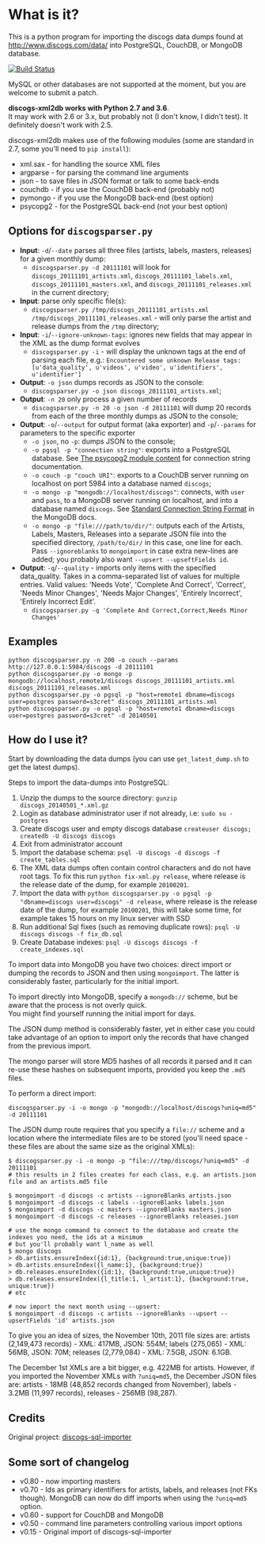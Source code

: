 # What is it?

This is a python program for importing the discogs data dumps found at
<http://www.discogs.com/data/> into PostgreSQL, CouchDB, or MongoDB database.

[![Build Status](https://travis-ci.org/philipmat/discogs-xml2db.svg?branch=master)](https://travis-ci.org/philipmat/discogs-xml2db)

MySQL or other databases are not supported at the moment, but you are welcome
to submit a patch.

**discogs-xml2db works with Python 2.7 and 3.6**.  
It may work with 2.6 or 3.x, but probably not (I don't know, I didn't test).
It definitely doesn't work with 2.5.

discogs-xml2db makes use of the following modules
(some are standard in 2.7, some you'll need to `pip install`):

* xml.sax - for handling the source XML files
* argparse - for parsing the command line arguments
* json - to save files in JSON format or talk to some back-ends
* couchdb - if you use the CouchDB back-end (probably not)
* pymongo - if you use the MongoDB back-end (best option)
* psycopg2 - for the PostgreSQL back-end (not your best option)

## Options for `discogsparser.py`

* **Input**: `-d`/`--date` parses all three files
  (artists, labels, masters, releases) for a given monthly dump:
  * `discogsparser.py -d 20111101` will look for `discogs_20111101_artists.xml`,
    `discogs_20111101_labels.xml`, `discogs_20111101_masters.xml`,
    and `discogs_20111101_releases.xml` in the current directory;
* **Input**: parse only specific file(s):
  * `discogsparser.py /tmp/discogs_20111101_artists.xml /tmp/discogs_20111101_releases.xml` - will
    only parse the artist and release dumps from the `/tmp` directory;
* **Input**: `-i`/`--ignore-unknown-tags`: ignores new fields that may appear in the XML
  as the dump format evolves  
  * `discogsparser.py -i` - will display the unknown tags at the end of parsing each file, e.g.:
    `Encountered some unknown Release tags: [u'data_quality', u'videos', u'video', u'identifiers', u'identifier']`
* **Output**: `-o json` dumps records as JSON to the console:
  * `discogsparser.py -o json discogs_20111101_artists.xml`;
* **Output**: `-n 20` only process a given number of records
  * `discogsparser.py -n 20 -o json -d 20111101` will dump 20 records from each
    of the three monthly dumps as JSON to the console;  
* **Output**: `-o`/`--output` for output format (aka exporter) and `-p`/`--params` for parameters to the specific exporter
  * `-o json`, no `-p`: dumps JSON to the console;
  * `-o pgsql -p "connection string"`: exports into a PostgreSQL database.
    See [The psycopg2 module content](http://initd.org/psycopg/docs/module.html) for connection string documentation.
  * `-o couch -p "couch URI"`: exports to a CouchDB server running on localhost
    on port 5984 into a database named `discogs`;
  * `-o mongo -p "mongodb://localhost/discogs"`: connects, with `user` and `pass`,
    to a MongoDB server running on localhost, and into a database named `discogs`.
    See [Standard Connection String Format](http://www.mongodb.org/display/DOCS/Connections) in the MongoDB docs.
  * `-o mongo -p "file:///path/to/dir/"`: outputs each of the Artists, Labels, Masters, Releases
    into a separate JSON file into the specified directory, `/path/to/dir/` in this case,
    one line for each.
    Pass `--ignoreblanks` to `mongoimport` in case extra new-lines are added;
    you probably also want `--upsert --upseftFields id`.
* **Output**: `-q`/`--quality` - imports only items with the specified data_quality.
  Takes in a comma-separated list of values for multiple entries.
  Valid values: 'Needs Vote', 'Complete And Correct', 'Correct', 'Needs Minor Changes',
  'Needs Major Changes', 'Entirely Incorrect', 'Entirely Incorrect Edit'.
  * `discogsparser.py -q 'Complete And Correct,Correct,Needs Minor Changes'`

## Examples

    python discogsparser.py -n 200 -o couch --params http://127.0.0.1:5984/discogs -d 20111101
    python discogsparser.py -o mongo -p mongodb://localhost,remote1/discogs discogs_20111101_artists.xml discogs_20111101_releases.xml
    python discogsparser.py -o pgsql -p "host=remote1 dbname=discogs user=postgres password=s3cret" discogs_20111101_artists.xml
    python discogsparser.py -o pgsql -p "host=remote1 dbname=discogs user=postgres password=s3cret" -d 20140501

## How do I use it?

Start by downloading the data dumps (you can use `get_latest_dump.sh` to get the latest dumps).

Steps to import the data-dumps into PostgreSQL:

1. Unzip the dumps to the source directory: `gunzip discogs_20140501_*.xml.gz`
2. Login as database administrator user if not already, i.e: `sudo su - postgres`
3. Create discogs user and empty discogs database `createuser discogs; createdb -U discogs discogs`
4. Exit from administrator account
5. Import the database schema: `psql -U discogs -d discogs -f create_tables.sql`
6. The XML data dumps often contain control characters and do not have root tags.
   To fix this run `python fix-xml.py release`, where release is the release date of the dump,
   for example `20100201`.
7. Import the data with `python discogsparser.py -o pgsql -p "dbname=discogs user=discogs" -d release`,
   where release is the release date of the dump, for example `20100201`, this will take some time,
   for example takes 15 hours on my linux server with SSD
8. Run additional Sql fixes (such as removing duplicate rows): `psql -U discogs discogs -f fix_db.sql`
9. Create Database indexes: `psql -U discogs discogs -f create_indexes.sql`

To import data into MongoDB you have two choices: direct import or dumping the records to JSON and then using `mongoimport`.
The latter is considerably faster, particularly for the initial import.

To import directly into MongoDB, specify a `mongodb://` scheme,
but be aware that the process is not overly quick.  
You might find yourself running the initial import for days.

The JSON dump method is considerably faster, yet in either case you could take advantage
of an option to import only the records that have changed from the previous import.

The mongo parser will store MD5 hashes of all records it parsed and it can re-use
these hashes on subsequent imports, provided you keep the `.md5` files.

To perform a direct import:

    discogsparser.py -i -o mongo -p "mongodb://localhost/discogs?uniq=md5" -d 20111101

The JSON dump route requires that you specify a `file://` scheme and a location
where the intermediate files are to be stored
(you'll need space - these files are about the same size as the original XMLs):

    $ discogsparser.py -i -o mongo -p "file:///tmp/discogs/?uniq=md5" -d 20111101
    # this results in 2 files creates for each class, e.g. an artists.json file and an artists.md5 file

    $ mongoimport -d discogs -c artists --ignoreBlanks artists.json
    $ mongoimport -d discogs -c labels --ignoreBlanks labels.json
    $ mongoimport -d discogs -c masters --ignoreBlanks masters.json
    $ mongoimport -d discogs -c releases --ignoreBlanks releases.json

    # use the mongo command to connect to the database and create the indexes you need, the ids at a minimum
    # but you'll probably want l_name as well
    $ mongo discogs
    > db.artists.ensureIndex({id:1}, {background:true,unique:true})
    > db.artists.ensureIndex({l_name:1}, {background:true})
    > db.releases.ensureIndex({id:1}, {background:true,unique:true})
    > db.releases.ensureIndex({l_title:1, l_artist:1}, {background:true, unique:true})
    # etc

    # now import the next month using --upsert:
    $ mongoimport -d discogs -c artists --ignoreBlanks --upsert --upsertFields 'id' artists.json

To give you an idea of sizes, the November 10th, 2011 file sizes are:
artists (2,149,473 records) - XML: 417MB, JSON: 554M;
labels (275,065) - XML: 56MB, JSON: 70M;
releases (2,779,084) - XML: 7.5GB, JSON: 6.1GB.

The December 1st XMLs are a bit bigger, e.g. 422MB for artists.
However, if you imported the November XMLs with `?uniq=md5`, the December JSON files are:
artists - 18MB (48,852 records changed from November),
labels - 3.2MB (11,997 records),
releases - 256MB (98,287).

## Credits

Original project: [discogs-sql-importer](http://code.google.com/p/discogs-sql-importer/)

## Some sort of changelog

* v0.80 - now importing masters
* v0.70 - Ids as primary identifiers for artists, labels, and releases (not FKs though).
  MongoDB can now do diff imports when using the `?uniq=md5` option.
* v0.60 - support for CouchDB and MongoDB
* v0.50 - command line parameters controlling various import options
* v0.15 - Original import of discogs-sql-importer
